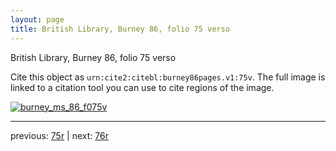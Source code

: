 ```yaml
---
layout: page
title: British Library, Burney 86, folio 75 verso
---
```


British Library, Burney 86, folio 75 verso

Cite this object as `urn:cite2:citebl:burney86pages.v1:75v`.  The full image is linked to a citation tool you can use to cite regions of the image.

[![burney_ms_86_f075v](http://www.homermultitext.org/iipsrv?IIIF=/project/homer/pyramidal/deepzoom/citebl/burney86imgs/v1/burney_ms_86_f075v.tif/full/800,/0/default.jpg)](http://www.homermultitext.org/ict2/?urn=urn:cite2:citebl:burney86imgs.v1:burney_ms_86_f075v) 

---

previous:  [75r](../75r/) | next: [76r](../76r/)
